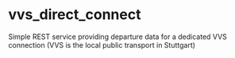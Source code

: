 # vvs_direct_connect
Simple REST service providing departure data for a dedicated VVS connection (VVS is the local public transport in Stuttgart)
